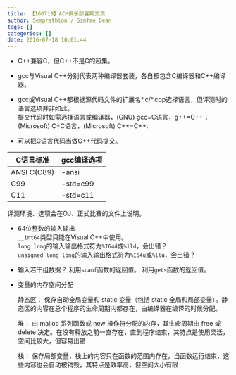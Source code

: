 ```yaml
---
title: 【160718】ACM俱乐部暑期交流
author: Semprathlon / Simfae Dean
tags: []
categories: []
date: 2016-07-18 10:01:44
---
```

- C++兼容C，但C++不是C的超集。

- gcc与Visual C++分别代表两种编译器套装，各自都包含C编译器和C++编译器。

- gcc或Visual C++都根据源代码文件的扩展名\*.c/\*.cpp选择语言，但评测时的语言选项并非如此。  
提交代码时如需选择语言或编译器，(GNU) gcc=C语言，g++=C++；  
(Microsoft) C=C语言，(Microsoft) C++=C++.

- 可以把C语言代码当做C++代码提交。  

|C语言标准|gcc编译选项|
|---|---|
|ANSI C(C89)|-ansi|
|C99|-std=c99|
|C11|-std=c11|

评测环境、选项会在OJ、正式比赛的文件上说明。

- 64位整数的输入输出  
  `__int64`类型只能在Visual C++中使用。  
  `long long`的输入输出格式符为`%I64d`或`%lld`，会出错？  
  `unsigned long long`的输入输出格式符为`%I64u`或`%llu`，会出错？

- 输入若干组数据？
  利用`scanf`函数的返回值。
  利用`gets`函数的返回值。

- 变量的内存空间分配

  静态区： 保存自动全局变量和 static 变量（包括 static 全局和局部变量）。静态区的内容在总个程序的生命周期内都存在，由编译器在编译的时候分配。
  
  堆： 由 malloc 系列函数或 new 操作符分配的内存，其生命周期由 free 或 delete 决定。在没有释放之前一直存在，直到程序结束，其特点是使用灵活，空间比较大，但容易出错
  
  栈： 保存局部变量，栈上的内容只在函数的范围内存在，当函数运行结束，这些内容也会自动被销毁，其特点是效率高，但空间大小有限
